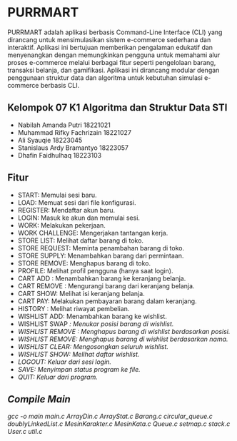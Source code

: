 # PURRMART
PURRMART adalah aplikasi berbasis Command-Line Interface (CLI) yang dirancang untuk mensimulasikan sistem e-commerce sederhana dan interaktif. Aplikasi ini bertujuan memberikan pengalaman edukatif dan menyenangkan dengan memungkinkan pengguna untuk memahami alur proses e-commerce melalui berbagai fitur seperti pengelolaan barang, transaksi belanja, dan gamifikasi. Aplikasi ini dirancang modular dengan penggunaan struktur data dan algoritma untuk kebutuhan simulasi e-commerce berbasis CLI.

## Kelompok 07 K1 Algoritma dan Struktur Data STI
* Nabilah Amanda Putri
18221021
* Muhammad Rifky Fachrizain
18221027
* Ali Syauqie
18223045
* Stanislaus Ardy Bramantyo
18223057
* Dhafin Faidhulhaq
18223103

## Fitur
- START: Memulai sesi baru.
- LOAD: Memuat sesi dari file konfigurasi.
- REGISTER: Mendaftar akun baru.
- LOGIN: Masuk ke akun dan memulai sesi.
- WORK: Melakukan pekerjaan.
- WORK CHALLENGE: Mengerjakan tantangan kerja.
- STORE LIST: Melihat daftar barang di toko.
- STORE REQUEST: Meminta penambahan barang di toko.
- STORE SUPPLY: Menambahkan barang dari permintaan.
- STORE REMOVE: Menghapus barang di toko.
- PROFILE: Melihat profil pengguna (hanya saat login).
- CART ADD <nama> <n>: Menambahkan barang ke keranjang belanja.
- CART REMOVE <nama> <n>: Mengurangi barang dari keranjang belanja.
- CART SHOW: Melihat isi keranjang belanja.
- CART PAY: Melakukan pembayaran barang dalam keranjang.
- HISTORY <n>: Melihat riwayat pembelian.
- WISHLIST ADD: Menambahkan barang ke wishlist.
- WISHLIST SWAP <i> <j>: Menukar posisi barang di wishlist.
- WISHLIST REMOVE <i>: Menghapus barang di wishlist berdasarkan posisi.
- WISHLIST REMOVE: Menghapus barang di wishlist berdasarkan nama.
- WISHLIST CLEAR: Mengosongkan seluruh wishlist.
- WISHLIST SHOW: Melihat daftar wishlist.
- LOGOUT: Keluar dari sesi login.
- SAVE: Menyimpan status program ke file.
- QUIT: Keluar dari program.

## Compile Main
gcc -o main main.c ArrayDin.c ArrayStat.c Barang.c circular_queue.c doublyLinkedList.c MesinKarakter.c MesinKata.c Queue.c setmap.c stack.c User.c util.c
